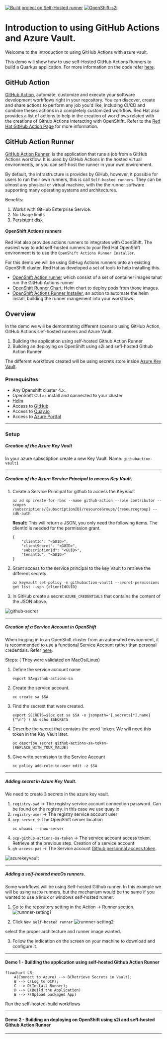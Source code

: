 [![Build project on Self-Hosted runner](https://github.com/froberge/ocp-githubaction-azurevault-demo/actions/workflows/self-hosted-runner-build.yaml/badge.svg?event=push)](https://github.com/froberge/ocp-githubaction-azurevault-demo/actions/workflows/self-hosted-runner-build.yaml)
[![OpenShift-s2i](https://github.com/froberge/ocp-githubaction-azurevault-demo/actions/workflows/openshift-s2i.yml/badge.svg?event=push)](https://github.com/froberge/ocp-githubaction-azurevault-demo/actions/workflows/openshift-s2i.yml)

# Introduction to using GitHub Actions and Azure Vault.

Welcome to the Introduction to using GitHub Actions with azure vault.


This demo will show how to use self-Hosted GitHub Actions Runners to build a Quarkus application. For more information on the code refer [here](docs/app-README.md).

## GitHub Action
[GitHub Action](https://github.com/features/actions), automate, customize and execute your software development workflows right in your repository. You can discover, create and share actions to perform any job you'd like, including CI/CD and combine theses actions in a completely customized workflow. Red Hat also provides a list of actions to help in the creation of workflows related with the creations of Github Actions interacting with OpenShiftt. Refer to the [Red Hat GitHub Action Page](https://github.com/redhat-actions) for more information.


## GitHub Action Runner
[GitHub Action Runner](https://github.com/actions/runner), is the application that runs a job from a GitHub Actions workflow. It is used by GitHub Actions in the hosted virtual environments, or you can self-host the runner in your own environment.

By default, the infrastructure is provides by GiHub, however, it possible for users to run their own runners, this is call `Self-hosted runners`. They can be almost any physical or virtual machine, with the the runner software supporting many operating systems and architectures.

Benefits:
1. Works with GitHub Enterprise Service.
1. No Usage limits
1. Persistent disk

#### OpenShift Actions runners

Red Hat also provides actions runners to integrates with OpenShift. The easiest way to add self-hosted runners to your Red Hat OpenShift environment is to use the `OpenShift Actions Runner Installer`.

For this demo we will be using GitHug Actions runners onto an existing OpenShift cluster. Red Hat as developed a set of tools to help installing this.
* [OpenShift Action runner](https://github.com/redhat-actions/openshift-actions-runners) which consist of a set of container images tahat run the GitHub Actions runner
* [OpenShift Runner Chart](https://github.com/redhat-actions/openshift-actions-runner-chart), Helm chart to deploy pods from those images.
* [OpenShift Actions Runner Installer](https://github.com/redhat-actions/openshift-actions-runner-installer), an action to automate the helm install, building the runner mangement into your workflows.


## Overview

In the demo we will be demontrating different scenario using GitHub Action, GitHub Actions slef-hosted runners and Azure Vault. 

1. Building the application using self-hosted Github Action Runner
1. Building an deploying on OpenShift using s2i and sefl-hosted Github Action Runner


The different workflows created will be using secrets store inside [Azure Key Vault](https://azure.microsoft.com/en-us/services/key-vault/#product-overview).


### Prerequisites

* Any Openshift cluster 4.x.
* OpenShift CLI `oc` install and connected to your cluster
* [Helm](https://helm.sh/)
* Access to [GitHub](https://github.com)
* Access to [Quay.io](https://quay.io/)
* Access to [Azure Porttal](https://portal.azure.com/#home)
---

### Setup

##### Creation of the Azure Key Vault
In your azure subsctiption create a new Key Vault.
Name: `githubaction-vault1`

---
##### Creation of the Azure Service Principal to access Key Vault.
1. Create a Service Principal for github to access the KeyVault
    ```
    az ad sp create-for-rbac --name github-action --role contributor --scopes /subscriptions/{subscriptionID}/resourceGroups/{resourcegroup} --sdk-auth
    ```

    __Result:__
    This will return a JSON, you only need the following items. The clientId is needed for the permission grant.

    ```
    {
        "clientId": "<GUID>",
        "clientSecret": "<GUID>",
        "subscriptionId": "<GUID>",
        "tenantId": "<GUID>"
    }
    ```

2. Grant access to the service principal to the key Vault to retrieve the different secrets

    ```
    az keyvault set-policy -n githubaction-vault1 --secret-permissions get list --spn {clientIdGUID}
    ```

3. In GitHub create a secret `AZURE_CREDENTIALS` that contains the content of the JSON above.

![github-secret](docs/images/githubazurevault-secret.png)

---
##### Creation of a Service Account in OpenShift

When logging in to an OpenShift cluster from an automated environment, it is recommended to use a functional Service Account rather than personal credentials. Refer [here](https://cookbook.openshift.org/accessing-an-openshift-cluster/how-can-i-create-a-service-account-for-scripted-access.html).

Steps: ( They were validated on MacOs/Linux)
1. Define the service account name
    ```
    export SA=github-actions-sa
    ```
1. Create the service account.
    ```
    oc create sa $SA
    ```
1. Find the secrest that were created.
    ```
    export SECRETS=$(oc get sa $SA -o jsonpath='{.secrets[*].name}{"\n"}') && echo $SECRETS
    ```
1. Describe the secret that contains the word `token. We will need this token in the Key Vault later.
    ```
    oc describe secret github-actions-sa-token-[REPLACE_WITH_YOUR_VALUE]
    ```
1. Give write permission to the Service Account
    ```
    oc policy add-role-to-user edit -z $SA
    ```
    
---
##### Adding secret in Azure Key Vault.

We need to create 3 secrets in the azure key vault.

1. `registry-pwd` -> The registry service account connection password.
    Can be found on the registry. in this case we use quay.io
1. `registry-user` -> The registry service account user
1. `ocp-server` -> The OpenShift server location
    ```
    oc whoami --show-server
    ```
1. `ocp-github-actions-sa-token` -> The service account access token.   
    Retrieve at the previous step. Creation of a service account.
1. `gh-access-pat` -> The Service account [Github personnal access token](https://docs.github.com/en/authentication/keeping-your-account-and-data-secure/creating-a-personal-access-token).

![azurekeyvault](docs/images/azure-key-vault-1.png)

---
##### Adding a self-hosted macOs runners.

Some workflows will be using Self-hosted Github runner. In this example we will be using `macOs` runners, but the mechanism would be the same if you wanted to use a linux or windows self-hosted runner.

1. Go to the repository setting in the Action -> Runner section.
![runnner-setting1](docs/images/create-runner-1.png)

2. Click `New self-hosted runner`
![runnner-setting2](docs/images/create-runner-2.png)

select the proper architecture and runner image wanted.

3. Follow the indication on the screen on your machine to download and configure it.

---
#### Demo 1 - Building the application using self-hosted Github Action Runner
```mermaid
flowchart LR;
    A(Connect to Azure) --> B(Retrieve Secrets in Vault);
    B --> C(Log to OCP);
    C --> D(Install Runner);
    D --> E(Build the Application)
    E --> F(Upload packaged App)
```

Run the self-hosted-build workflows

---
#### Demo 2 - Building an deploying on OpenShift using s2i and sefl-hosted Github Action Runner

---